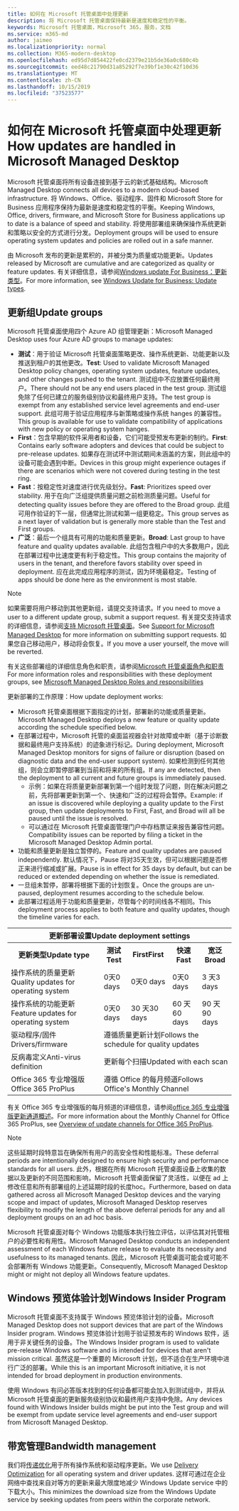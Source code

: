 ```yaml
---
title: 如何在 Microsoft 托管桌面中处理更新
description: 将 Microsoft 托管桌面保持最新是速度和稳定性的平衡。
keywords: Microsoft 托管桌面，Microsoft 365，服务，文档
ms.service: m365-md
author: jaimeo
ms.localizationpriority: normal
ms.collection: M365-modern-desktop
ms.openlocfilehash: ed95d7d854422fe0cd2379e21b5de36a0c680c4b
ms.sourcegitcommit: eed48c21790d31a85292f7e39bf1e30c42f10d36
ms.translationtype: MT
ms.contentlocale: zh-CN
ms.lasthandoff: 10/15/2019
ms.locfileid: "37523577"
---
```

# <a name="how-updates-are-handled-in-microsoft-managed-desktop"></a><span data-ttu-id="f6492-104">如何在 Microsoft 托管桌面中处理更新</span><span class="sxs-lookup"><span data-stu-id="f6492-104">How updates are handled in Microsoft Managed Desktop</span></span>


<!--This topic is the target for a "Learn more" link in the Admin Portal (aka.ms/update-rings); do not delete.-->

<!--Update management -->

<span data-ttu-id="f6492-105">Microsoft 托管桌面将所有设备连接到基于云的新式基础结构。</span><span class="sxs-lookup"><span data-stu-id="f6492-105">Microsoft Managed Desktop connects all devices to a modern cloud-based infrastructure.</span></span> <span data-ttu-id="f6492-106">将 Windows、Office、驱动程序、固件和 Microsoft Store for Business 应用程序保持为最新是速度和稳定性的平衡。</span><span class="sxs-lookup"><span data-stu-id="f6492-106">Keeping Windows, Office, drivers, firmware, and Microsoft Store for Business applications up to date is a balance of speed and stability.</span></span> <span data-ttu-id="f6492-107">将使用部署组来确保操作系统更新和策略以安全的方式进行分发。</span><span class="sxs-lookup"><span data-stu-id="f6492-107">Deployment groups will be used to ensure operating system updates and policies are rolled out in a safe manner.</span></span> 

<span data-ttu-id="f6492-108">由 Microsoft 发布的更新是累积的，并被分类为质量或功能更新。</span><span class="sxs-lookup"><span data-stu-id="f6492-108">Updates released by Microsoft are cumulative and are categorized as quality or feature updates.</span></span>
<span data-ttu-id="f6492-109">有关详细信息，请参阅[Windows update For Business：更新类型](https://docs.microsoft.com/windows/deployment/update/waas-manage-updates-wufb#update-types)。</span><span class="sxs-lookup"><span data-stu-id="f6492-109">For more information, see [Windows Update for Business: Update types](https://docs.microsoft.com/windows/deployment/update/waas-manage-updates-wufb#update-types).</span></span> 

## <a name="update-groups"></a><span data-ttu-id="f6492-110">更新组</span><span class="sxs-lookup"><span data-stu-id="f6492-110">Update groups</span></span>

<span data-ttu-id="f6492-111">Microsoft 托管桌面使用四个 Azure AD 组管理更新：</span><span class="sxs-lookup"><span data-stu-id="f6492-111">Microsoft Managed Desktop uses four Azure AD groups to manage updates:</span></span>

- <span data-ttu-id="f6492-112">**测试**：用于验证 Microsoft 托管桌面策略更改、操作系统更新、功能更新以及推送到租户的其他更改。</span><span class="sxs-lookup"><span data-stu-id="f6492-112">**Test**: Used to validate Microsoft Managed Desktop policy changes, operating system updates, feature updates, and other changes pushed to the tenant.</span></span> <span data-ttu-id="f6492-113">测试组中不应放置任何最终用户。</span><span class="sxs-lookup"><span data-stu-id="f6492-113">There should not be any end users placed in the test group.</span></span> <span data-ttu-id="f6492-114">测试组免除了任何已建立的服务级别协议和最终用户支持。</span><span class="sxs-lookup"><span data-stu-id="f6492-114">The test group is exempt from any established service level agreements and end-user support.</span></span> <span data-ttu-id="f6492-115">此组可用于验证应用程序与新策略或操作系统 hanges 的兼容性。</span><span class="sxs-lookup"><span data-stu-id="f6492-115">This group is available for use to validate compatibility of applications with new policy or operating system hanges.</span></span>  
- <span data-ttu-id="f6492-116">**First**：包含早期的软件采用者和设备，它们可能受预发布更新的制约。</span><span class="sxs-lookup"><span data-stu-id="f6492-116">**First**: Contains early software adopters and devices that could be subject to pre-release updates.</span></span> <span data-ttu-id="f6492-117">如果存在测试环中测试期间未涵盖的方案，则此组中的设备可能会遇到中断。</span><span class="sxs-lookup"><span data-stu-id="f6492-117">Devices in this group might experience outages if there are scenarios which were not covered during testing in the test ring.</span></span>
- <span data-ttu-id="f6492-118">**Fast**：按稳定性对速度进行优先级划分。</span><span class="sxs-lookup"><span data-stu-id="f6492-118">**Fast**: Prioritizes speed over stability.</span></span> <span data-ttu-id="f6492-119">用于在向广泛组提供质量问题之前检测质量问题。</span><span class="sxs-lookup"><span data-stu-id="f6492-119">Useful for detecting quality issues before they are offered to the Broad group.</span></span> <span data-ttu-id="f6492-120">此组可用作验证的下一层，但通常比测试和第一组更稳定。</span><span class="sxs-lookup"><span data-stu-id="f6492-120">This group serves as a next layer of validation but is generally more stable than the Test and First groups.</span></span> 
- <span data-ttu-id="f6492-121">**广泛**：最后一个组具有可用的功能和质量更新。</span><span class="sxs-lookup"><span data-stu-id="f6492-121">**Broad**: Last group to have feature and quality updates available.</span></span> <span data-ttu-id="f6492-122">此组包含租户中的大多数用户，因此在部署过程中比速度更有利于稳定性。</span><span class="sxs-lookup"><span data-stu-id="f6492-122">This group contains the majority of users in the tenant, and therefore favors stability over speed in deployment.</span></span> <span data-ttu-id="f6492-123">应在此完成应用程序的测试，因为环境最稳定。</span><span class="sxs-lookup"><span data-stu-id="f6492-123">Testing of apps should be done here as the environment is most stable.</span></span> 

> [!NOTE]
> <span data-ttu-id="f6492-124">如果需要将用户移动到其他更新组，请提交支持请求。</span><span class="sxs-lookup"><span data-stu-id="f6492-124">If you need to move a user to a different update group, submit a support request.</span></span> <span data-ttu-id="f6492-125">有关提交支持请求的详细信息，请参阅[支持 Microsoft 托管桌面](support.md)。</span><span class="sxs-lookup"><span data-stu-id="f6492-125">See [Support for Microsoft Managed Desktop](support.md) for more information on submitting support requests.</span></span> <span data-ttu-id="f6492-126">如果您自己移动用户，移动将会恢复。</span><span class="sxs-lookup"><span data-stu-id="f6492-126">If you move a user yourself, the move will be reverted.</span></span>

<span data-ttu-id="f6492-127">有关这些部署组的详细信息角色和职责，请参阅[Microsoft 托管桌面角色和职责](../intro/roles-and-responsibilities.md)</span><span class="sxs-lookup"><span data-stu-id="f6492-127">For more information roles and responsibilities with these deployment groups, see [Microsoft Managed Desktop Roles and responsibilities](../intro/roles-and-responsibilities.md)</span></span>

<span data-ttu-id="f6492-128">更新部署的工作原理：</span><span class="sxs-lookup"><span data-stu-id="f6492-128">How update deployment works:</span></span>
- <span data-ttu-id="f6492-129">Microsoft 托管桌面根据下面指定的计划，部署新的功能或质量更新。</span><span class="sxs-lookup"><span data-stu-id="f6492-129">Microsoft Managed Desktop deploys a new feature or quality update according the schedule specified below.</span></span>
- <span data-ttu-id="f6492-130">在部署过程中，Microsoft 托管的桌面监视器会针对故障或中断（基于诊断数据和最终用户支持系统）的迹象进行标记。</span><span class="sxs-lookup"><span data-stu-id="f6492-130">During deployment, Microsoft Managed Desktop monitors for signs of failure or disruption (based on diagnostic data and the end-user support system).</span></span> <span data-ttu-id="f6492-131">如果检测到任何其他组，则会立即暂停部署到当前和将来的所有组。</span><span class="sxs-lookup"><span data-stu-id="f6492-131">If any are detected, then the deployment to all current and future groups is immediately paused.</span></span>
    - <span data-ttu-id="f6492-132">示例：如果在将质量更新部署到第一个组时发现了问题，则在解决问题之前，先将部署更新到第一个、快速和广泛的过程将会暂停。</span><span class="sxs-lookup"><span data-stu-id="f6492-132">Example: if an issue is discovered while deploying a quality update to the First group, then update deployments to First, Fast, and Broad will all be paused until the issue is resolved.</span></span>
    - <span data-ttu-id="f6492-133">可以通过在 Microsoft 托管桌面管理门户中存档票证来报告兼容性问题。</span><span class="sxs-lookup"><span data-stu-id="f6492-133">Compatibility issues can be reported by filing a ticket in the Microsoft Managed Desktop Admin portal.</span></span>
- <span data-ttu-id="f6492-134">功能和质量更新是独立暂停的。</span><span class="sxs-lookup"><span data-stu-id="f6492-134">Feature and quality updates are paused independently.</span></span> <span data-ttu-id="f6492-135">默认情况下，Pause 将对35天生效，但可以根据问题是否修正来进行缩减或扩展。</span><span class="sxs-lookup"><span data-stu-id="f6492-135">Pause is in effect for 35 days by default, but can be reduced or extended depending on whether the issue is remediated.</span></span>
- <span data-ttu-id="f6492-136">一旦组未暂停，部署将根据下面的计划恢复。</span><span class="sxs-lookup"><span data-stu-id="f6492-136">Once the groups are un-paused, deployment resumes according to the schedule below.</span></span>
- <span data-ttu-id="f6492-137">此部署过程适用于功能和质量更新，尽管每个的时间线各不相同。</span><span class="sxs-lookup"><span data-stu-id="f6492-137">This deployment process applies to both feature and quality updates, though the timeline varies for each.</span></span>




<table>
<tr><th colspan="5"><span data-ttu-id="f6492-138">更新部署设置</span><span class="sxs-lookup"><span data-stu-id="f6492-138">Update deployment settings</span></span></th></tr>
<tr><th><span data-ttu-id="f6492-139">更新类型</span><span class="sxs-lookup"><span data-stu-id="f6492-139">Update type</span></span></th><th><span data-ttu-id="f6492-140">测试</span><span class="sxs-lookup"><span data-stu-id="f6492-140">Test</span></span></th><th><span data-ttu-id="f6492-141">First</span><span class="sxs-lookup"><span data-stu-id="f6492-141">First</span></span></th><th><span data-ttu-id="f6492-142">快速</span><span class="sxs-lookup"><span data-stu-id="f6492-142">Fast</span></span></th><th><span data-ttu-id="f6492-143">宽泛</span><span class="sxs-lookup"><span data-stu-id="f6492-143">Broad</span></span></th></tr>
<tr><td><span data-ttu-id="f6492-144">操作系统的质量更新</span><span class="sxs-lookup"><span data-stu-id="f6492-144">Quality updates for operating system</span></span></td><td><span data-ttu-id="f6492-145">0天</span><span class="sxs-lookup"><span data-stu-id="f6492-145">0 days</span></span></td><td><span data-ttu-id="f6492-146">0天</span><span class="sxs-lookup"><span data-stu-id="f6492-146">0 days</span></span></td><td><span data-ttu-id="f6492-147">0天</span><span class="sxs-lookup"><span data-stu-id="f6492-147">0 days</span></span></td><td><span data-ttu-id="f6492-148">3 天</span><span class="sxs-lookup"><span data-stu-id="f6492-148">3 days</span></span></td></tr>
<tr><td><span data-ttu-id="f6492-149">操作系统的功能更新</span><span class="sxs-lookup"><span data-stu-id="f6492-149">Feature updates for operating system</span></span></td><td><span data-ttu-id="f6492-150">0天</span><span class="sxs-lookup"><span data-stu-id="f6492-150">0 days</span></span></td><td><span data-ttu-id="f6492-151">30 天</span><span class="sxs-lookup"><span data-stu-id="f6492-151">30 days</span></span></td><td><span data-ttu-id="f6492-152">60 天</span><span class="sxs-lookup"><span data-stu-id="f6492-152">60 days</span></span></td><td><span data-ttu-id="f6492-153">90 天</span><span class="sxs-lookup"><span data-stu-id="f6492-153">90 days</span></span></td></tr>
<tr><td><span data-ttu-id="f6492-154">驱动程序/固件</span><span class="sxs-lookup"><span data-stu-id="f6492-154">Drivers/firmware</span></span></td><td colspan="4"><span data-ttu-id="f6492-155">遵循质量更新计划</span><span class="sxs-lookup"><span data-stu-id="f6492-155">Follows the schedule for quality updates</span></span></td></tr>
<tr><td><span data-ttu-id="f6492-156">反病毒定义</span><span class="sxs-lookup"><span data-stu-id="f6492-156">Anti-virus definition</span></span></td><td colspan="4"><span data-ttu-id="f6492-157">更新每个扫描</span><span class="sxs-lookup"><span data-stu-id="f6492-157">Updated with each scan</span></span></td></tr>
<tr><td><span data-ttu-id="f6492-158">Office 365 专业增强版</span><span class="sxs-lookup"><span data-stu-id="f6492-158">Office 365 ProPlus</span></span></td><td colspan="4"><span data-ttu-id="f6492-159">遵循 Office 的每月频道</span><span class="sxs-lookup"><span data-stu-id="f6492-159">Follows Office's Monthly Channel</span></span>
</table>

<span data-ttu-id="f6492-160">有关 Office 365 专业增强版的每月频道的详细信息，请参阅[office 365 专业增强版更新通道概述](https://docs.microsoft.com/deployoffice/overview-of-update-channels-for-office-365-proplus)。</span><span class="sxs-lookup"><span data-stu-id="f6492-160">For more information about the Monthly Channel for Office 365 ProPlus, see [Overview of update channels for Office 365 ProPlus](https://docs.microsoft.com/deployoffice/overview-of-update-channels-for-office-365-proplus).</span></span>

>[!NOTE]
><span data-ttu-id="f6492-161">这些延期时段特意旨在确保所有用户的高安全性和性能标准。</span><span class="sxs-lookup"><span data-stu-id="f6492-161">These deferral periods are intentionally designed to ensure high security and performance standards for all users.</span></span> <span data-ttu-id="f6492-162">此外，根据在所有 Microsoft 托管桌面设备上收集的数据以及更新的不同范围和影响，Microsoft 托管桌面保留了灵活性，以便在 ad 上修改任意和所有部署组的上述延期时段的长度hoc。</span><span class="sxs-lookup"><span data-stu-id="f6492-162">Furthermore, based on data gathered across all Microsoft Managed Desktop devices and the varying scope and impact of updates, Microsoft Managed Desktop reserves flexibility to modify the length of the above deferral periods for any and all deployment groups on an ad hoc basis.</span></span>
>
><span data-ttu-id="f6492-163">Microsoft 托管桌面对每个 Windows 功能版本执行独立评估，以评估其对托管租户的必要性和有用性。</span><span class="sxs-lookup"><span data-stu-id="f6492-163">Microsoft Managed Desktop conducts an independent assessment of each Windows feature release to evaluate its necessity and usefulness to its managed tenants.</span></span> <span data-ttu-id="f6492-164">因此，Microsoft 托管桌面可能会或可能不会部署所有 Windows 功能更新。</span><span class="sxs-lookup"><span data-stu-id="f6492-164">Consequently, Microsoft Managed Desktop might or might not deploy all Windows feature updates.</span></span> 

## <a name="windows-insider-program"></a><span data-ttu-id="f6492-165">Windows 预览体验计划</span><span class="sxs-lookup"><span data-stu-id="f6492-165">Windows Insider Program</span></span>

<span data-ttu-id="f6492-166">Microsoft 托管桌面不支持属于 Windows 预览体验计划的设备。</span><span class="sxs-lookup"><span data-stu-id="f6492-166">Microsoft Managed Desktop does not support devices that are part of the Windows Insider program.</span></span> <span data-ttu-id="f6492-167">Windows 预览体验计划用于验证预发布的 Windows 软件，适用于非关键任务的设备。</span><span class="sxs-lookup"><span data-stu-id="f6492-167">The Windows Insider program is used to validate pre-release Windows software and is intended for devices that aren't mission critical.</span></span> <span data-ttu-id="f6492-168">虽然这是一个重要的 Microsoft 计划，但不适合在生产环境中进行广泛的部署。</span><span class="sxs-lookup"><span data-stu-id="f6492-168">While this is an important Microsoft initiative, it is not intended for broad deployment in production environments.</span></span> 

<span data-ttu-id="f6492-169">使用 Windows 有问必答版本找到的任何设备都可能会加入到测试组中，并将从 Microsoft 托管桌面的更新服务级别协议和最终用户支持中免除。</span><span class="sxs-lookup"><span data-stu-id="f6492-169">Any devices found with Windows Insider builds might be put into the Test group and will be exempt from update service level agreements and end-user support from Microsoft Managed Desktop.</span></span>

## <a name="bandwidth-management"></a><span data-ttu-id="f6492-170">带宽管理</span><span class="sxs-lookup"><span data-stu-id="f6492-170">Bandwidth management</span></span>

<span data-ttu-id="f6492-171">我们将[传递优化](https://docs.microsoft.com/windows/deployment/update/waas-delivery-optimization)用于所有操作系统和驱动程序更新。</span><span class="sxs-lookup"><span data-stu-id="f6492-171">We use [Delivery Optimization](https://docs.microsoft.com/windows/deployment/update/waas-delivery-optimization) for all operating system and driver updates.</span></span> <span data-ttu-id="f6492-172">这样可通过在企业网络中查找来自对等方的更新来最大限度地减少 Windows Update service 中的下载大小。</span><span class="sxs-lookup"><span data-stu-id="f6492-172">This minimizes the download size from the Windows Update service by seeking updates from peers within the corporate network.</span></span>



